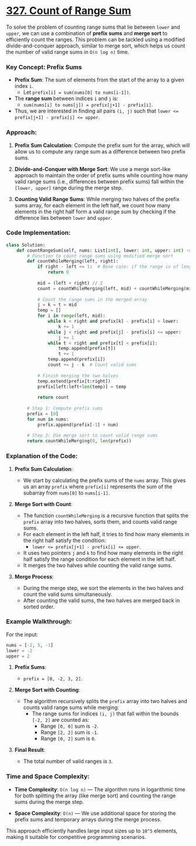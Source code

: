 # [327. Count of Range Sum](https://leetcode.com/problems/count-of-range-sum/description/)

To solve the problem of counting range sums that lie between `lower` and `upper`, we can use a combination of **prefix sums** and **merge sort** to efficiently count the ranges. This problem can be tackled using a modified divide-and-conquer approach, similar to merge sort, which helps us count the number of valid range sums in `O(n log n)` time.

### Key Concept: Prefix Sums

- **Prefix Sum**: The sum of elements from the start of the array to a given index `i`.
  - Let `prefix[i] = sum(nums[0] to nums[i-1])`.
- The **range sum** between indices `i` and `j` is:
  - `sum(nums[i] to nums[j]) = prefix[j+1] - prefix[i]`.
- Thus, we are interested in finding all pairs `(i, j)` such that `lower <= prefix[j+1] - prefix[i] <= upper`.

### Approach:
1. **Prefix Sum Calculation**: Compute the prefix sum for the array, which will allow us to compute any range sum as a difference between two prefix sums.
  
2. **Divide-and-Conquer with Merge Sort**: We use a merge sort-like approach to maintain the order of prefix sums while counting how many valid range sums (i.e., differences between prefix sums) fall within the `[lower, upper]` range during the merge step.

3. **Counting Valid Range Sums**: While merging two halves of the prefix sums array, for each element in the left half, we count how many elements in the right half form a valid range sum by checking if the difference lies between `lower` and `upper`.

### Code Implementation:

```python
class Solution:
    def countRangeSum(self, nums: List[int], lower: int, upper: int) -> int:
        # Function to count range sums using modified merge sort
        def countWhileMerging(left, right):
            if right - left <= 1:  # Base case: if the range is of length 1 or less
                return 0
            
            mid = (left + right) // 2
            count = countWhileMerging(left, mid) + countWhileMerging(mid, right)
            
            # Count the range sums in the merged array
            j = k = t = mid
            temp = []
            for i in range(left, mid):
                while k < right and prefix[k] - prefix[i] < lower:
                    k += 1
                while j < right and prefix[j] - prefix[i] <= upper:
                    j += 1
                while t < right and prefix[t] < prefix[i]:
                    temp.append(prefix[t])
                    t += 1
                temp.append(prefix[i])
                count += j - k  # Count valid sums
                
            # Finish merging the two halves
            temp.extend(prefix[t:right])
            prefix[left:left+len(temp)] = temp
            
            return count
        
        # Step 1: Compute prefix sums
        prefix = [0]
        for num in nums:
            prefix.append(prefix[-1] + num)
        
        # Step 2: Use merge sort to count valid range sums
        return countWhileMerging(0, len(prefix))

```

### Explanation of the Code:

1. **Prefix Sum Calculation**:
   - We start by calculating the prefix sums of the `nums` array. This gives us an array `prefix` where `prefix[i]` represents the sum of the subarray from `nums[0]` to `nums[i-1]`.

2. **Merge Sort with Count**:
   - The function `countWhileMerging` is a recursive function that splits the `prefix` array into two halves, sorts them, and counts valid range sums.
   - For each element in the left half, it tries to find how many elements in the right half satisfy the condition:
     - `lower <= prefix[j+1] - prefix[i] <= upper`.
   - It uses two pointers `j` and `k` to find how many elements in the right half satisfy the range condition for each element in the left half.
   - It merges the two halves while counting the valid range sums.

3. **Merge Process**:
   - During the merge step, we sort the elements in the two halves and count the valid sums simultaneously.
   - After counting the valid sums, the two halves are merged back in sorted order.

### Example Walkthrough:

For the input:

```python
nums = [-2, 5, -1]
lower = -2
upper = 2
```

1. **Prefix Sums**:
   - `prefix = [0, -2, 3, 2]`.

2. **Merge Sort with Counting**:
   - The algorithm recursively splits the `prefix` array into two halves and counts valid range sums while merging:
     - The range sums for indices `(i, j)` that fall within the bounds `[-2, 2]` are counted as:
       - Range `[0, 0]` sum is `-2`.
       - Range `[2, 2]` sum is `-1`.
       - Range `[0, 2]` sum is `0`.

3. **Final Result**:
   - The total number of valid ranges is `3`.

### Time and Space Complexity:

- **Time Complexity**: `O(n log n)` — The algorithm runs in logarithmic time for both splitting the array (like merge sort) and counting the range sums during the merge step.
  
- **Space Complexity**: `O(n)` — We use additional space for storing the prefix sums and temporary arrays during the merge process.

This approach efficiently handles large input sizes up to `10^5` elements, making it suitable for competitive programming scenarios.
